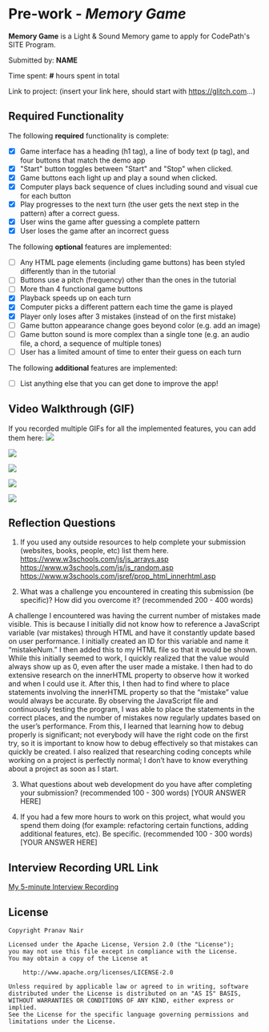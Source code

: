 # Pre-work - *Memory Game*

**Memory Game** is a Light & Sound Memory game to apply for CodePath's SITE Program. 

Submitted by: **NAME**

Time spent: **#** hours spent in total

Link to project: (insert your link here, should start with https://glitch.com...)

## Required Functionality

The following **required** functionality is complete:

* [X] Game interface has a heading (h1 tag), a line of body text (p tag), and four buttons that match the demo app
* [X] "Start" button toggles between "Start" and "Stop" when clicked. 
* [X] Game buttons each light up and play a sound when clicked. 
* [X] Computer plays back sequence of clues including sound and visual cue for each button
* [X] Play progresses to the next turn (the user gets the next step in the pattern) after a correct guess. 
* [X] User wins the game after guessing a complete pattern
* [X] User loses the game after an incorrect guess

The following **optional** features are implemented:

* [ ] Any HTML page elements (including game buttons) has been styled differently than in the tutorial
* [ ] Buttons use a pitch (frequency) other than the ones in the tutorial
* [ ] More than 4 functional game buttons
* [X] Playback speeds up on each turn
* [X] Computer picks a different pattern each time the game is played
* [X] Player only loses after 3 mistakes (instead of on the first mistake)
* [ ] Game button appearance change goes beyond color (e.g. add an image)
* [ ] Game button sound is more complex than a single tone (e.g. an audio file, a chord, a sequence of multiple tones)
* [ ] User has a limited amount of time to enter their guess on each turn

The following **additional** features are implemented:

- [ ] List anything else that you can get done to improve the app!

## Video Walkthrough (GIF)

If you recorded multiple GIFs for all the implemented features, you can add them here:
![](https://i.imgur.com/vnkUQW2.gif)

![](https://i.imgur.com/NaYRzxY.gif)

![](https://i.imgur.com/H66pIzI.gif)

![](https://i.imgur.com/IemKrgK.gif)

![](https://i.imgur.com/7L1KqVi.gif)

## Reflection Questions
1. If you used any outside resources to help complete your submission (websites, books, people, etc) list them here. 
https://www.w3schools.com/js/js_arrays.asp
https://www.w3schools.com/js/js_random.asp
https://www.w3schools.com/jsref/prop_html_innerhtml.asp

2. What was a challenge you encountered in creating this submission (be specific)? How did you overcome it? (recommended 200 - 400 words) 
 
A challenge I encountered was having the current number of mistakes made visible. This is because I initially did not know how to reference a JavaScript variable (var mistakes) through HTML and have it constantly update based on user performance. I initially created an ID for this variable and name it “mistakeNum.” I then added this to my HTML file so that it would be shown. While this initially seemed to work, I quickly realized that the value would always show up as 0, even after the user made a mistake. I then had to do extensive research on the innerHTML property to observe how it worked and when I could use it. After this, I then had to find where to place statements involving the innerHTML property so that the “mistake” value would always be accurate. By observing the JavaScript file and continuously testing the program, I was able to place the statements in the correct places, and the number of mistakes now regularly updates based on the user’s performance. From this, I learned that learning how to debug properly is significant; not everybody will have the right code on the first try, so it is important to know how to debug effectively so that mistakes can quickly be created. I also realized that researching coding concepts while working on a project is perfectly normal; I don’t have to know everything about a project as soon as I start.  

3. What questions about web development do you have after completing your submission? (recommended 100 - 300 words) 
[YOUR ANSWER HERE]

4. If you had a few more hours to work on this project, what would you spend them doing (for example: refactoring certain functions, adding additional features, etc). Be specific. (recommended 100 - 300 words) 
[YOUR ANSWER HERE]



## Interview Recording URL Link

[My 5-minute Interview Recording](your-link-here)


## License

    Copyright Pranav Nair

    Licensed under the Apache License, Version 2.0 (the "License");
    you may not use this file except in compliance with the License.
    You may obtain a copy of the License at

        http://www.apache.org/licenses/LICENSE-2.0

    Unless required by applicable law or agreed to in writing, software
    distributed under the License is distributed on an "AS IS" BASIS,
    WITHOUT WARRANTIES OR CONDITIONS OF ANY KIND, either express or implied.
    See the License for the specific language governing permissions and
    limitations under the License.
